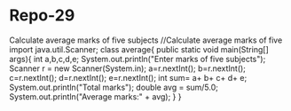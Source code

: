# Repo-29
Calculate average marks of five subjects
//Calculate average marks of five
import java.util.Scanner;
class average{
    public static void main(String[] args){
    int a,b,c,d,e;
    System.out.println("Enter marks of five subjects");
    Scanner r = new Scanner(System.in);
    a=r.nextInt();
    b=r.nextInt();
    c=r.nextInt();
    d=r.nextInt();
    e=r.nextInt();
    int sum=  a+ b+ c+ d+ e;
    System.out.println("Total marks");
     double avg = sum/5.0;
    System.out.println("Average marks:" + avg);
    }
}
